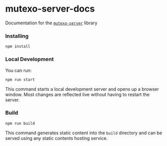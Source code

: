 # mutexo-server-docs

Documentation for the [`mutexo-server`](https://github.com/HarmonicLabs/mutexo-server) library

### Installing
```
npm install
```

### Local Development

You can run:

```
npm run start
```

This command starts a local development server and opens up a browser window. Most changes are reflected live without having to restart the server.

### Build

```
npm run build
```

This command generates static content into the `build` directory and can be served using any static contents hosting service.